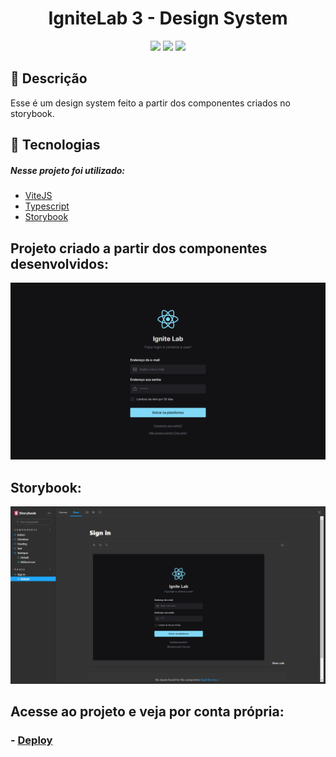 
<h1 align='center'>IgniteLab 3 - Design System</h1>
<p align='center'>
<img src="https://img.shields.io/github/repo-size/Savio-Anjos/ignite-lab-design-system?color=7e22ce">
<img src="https://img.shields.io/github/languages/count/Savio-Anjos/ignite-lab-design-system?color=7e22ce">
<img src="https://img.shields.io/github/last-commit/Savio-Anjos/ignite-lab-design-system?color=7e22ce">
</p>


## 🔖 Descrição
<p>Esse é um design system feito a partir dos componentes criados no storybook.<p>

  
## 🚀 Tecnologias
##### Nesse projeto foi utilizado: 

- [ViteJS](https://vitejs.dev/)
- [Typescript](https://www.typescriptlang.org/)
- [Storybook](https://storybook.js.org/)


## Projeto criado a partir dos componentes desenvolvidos:
<img src=".github/aplicacao.png">

## Storybook:
<img src=".github/storybook.png">

## Acesse ao projeto e veja por conta própria:
### - [Deploy](https://savio-anjos.github.io/ignite-lab-design-system/)
           
